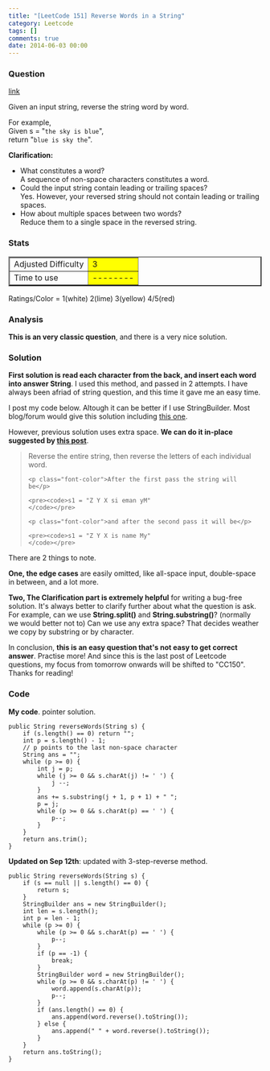```yaml
---
title: "[LeetCode 151] Reverse Words in a String"
category: Leetcode
tags: []
comments: true
date: 2014-06-03 00:00
---
```



### Question

[link](https://oj.leetcode.com/problems/reverse-words-in-a-string/)

<div class="question-content bg-color bg-img font-color">
<p class="font-color"></p><p class="font-color">
Given an input string, reverse the string word by word.
</p>

<p class="font-color">
For example,<br>
Given s = "<code>the sky is blue</code>",<br>
return "<code>blue is sky the</code>".
</p>

<div>
<b>Clarification:</b>

<p class="font-color">
</p><ul class="bg-color bg-img font-color">
<li>What constitutes a word?<br>
A sequence of non-space characters constitutes a word.</li>
<li>Could the input string contain leading or trailing spaces?<br>
Yes. However, your reversed string should not contain leading or trailing spaces.</li>
<li>How about multiple spaces between two words?<br>
Reduce them to a single space in the reversed string.</li>
</ul>
<p class="font-color"></p>
</div><p class="font-color"></p>
          </div>

### Stats

<table border="2">
	<tr>
		<td>Adjusted Difficulty</td>
		<td bgcolor="yellow">3</td>
	</tr>
	<tr>
		<td>Time to use</td>
		<td bgcolor="yellow">--------</td>
	</tr>
</table>

Ratings/Color = 1(white) 2(lime) 3(yellow) 4/5(red)

### Analysis

**This is an very classic question**, and there is a very nice solution.

### Solution

**First solution is read each character from the back, and insert each word into answer String**. I used this method, and passed in 2 attempts. I have always been afriad of string question, and this time it gave me an easy time.

I post my code below. Altough it can be better if I use StringBuilder. Most blog/forum would give this solution including [this one](https://oj.leetcode.com/discuss/3378/is-my-solution-good-enough).

However, previous solution uses extra space. **We can do it in-place suggested by [this post](http://stackoverflow.com/a/1009174)**.

<blockquote cite="http://stackoverflow.com/a/1009174">
    <p class="font-color">Reverse the entire string, then reverse the letters of each individual word.</p>

    <p class="font-color">After the first pass the string will be</p>

    <pre><code>s1 = "Z Y X si eman yM"
    </code></pre>

    <p class="font-color">and after the second pass it will be</p>

    <pre><code>s1 = "Z Y X is name My"
    </code></pre>

</blockquote>

There are 2 things to note.

**One, the edge cases** are easily omitted, like all-space input, double-space in between, and a lot more.

**Two, The Clarification part is extremely helpful** for writing a bug-free solution. It's always better to clarify further about what the question is ask. For example, can we use **String.split()** and **String.substring()**? (normally we would better not to) Can we use any extra space? That decides weather we copy by substring or by character.

In conclusion, **this is an easy question that's not easy to get correct answer**. Practise more! And since this is the last post of Leetcode questions, my focus from tomorrow onwards will be shifted to "CC150". Thanks for reading!

### Code

**My code**. pointer solution.

    public String reverseWords(String s) {
    	if (s.length() == 0) return "";
    	int p = s.length() - 1;
    	// p points to the last non-space character
    	String ans = "";
    	while (p >= 0) {
    		int j = p;
    		while (j >= 0 && s.charAt(j) != ' ') {
    			j --;
    		}
    		ans += s.substring(j + 1, p + 1) + " ";
    		p = j;
    		while (p >= 0 && s.charAt(p) == ' ') {
    			p--;
    		}
    	}
    	return ans.trim();
    }

**Updated on Sep 12th**: updated with 3-step-reverse method.

    public String reverseWords(String s) {
        if (s == null || s.length() == 0) {
            return s;
        }
        StringBuilder ans = new StringBuilder();
        int len = s.length();
        int p = len - 1;
        while (p >= 0) {
            while (p >= 0 && s.charAt(p) == ' ') {
                p--;
            }
            if (p == -1) {
                break;
            }
            StringBuilder word = new StringBuilder();
            while (p >= 0 && s.charAt(p) != ' ') {
                word.append(s.charAt(p));
                p--;
            }
            if (ans.length() == 0) {
                ans.append(word.reverse().toString());
            } else {
                ans.append(" " + word.reverse().toString());
            }
        }
        return ans.toString();
    }
